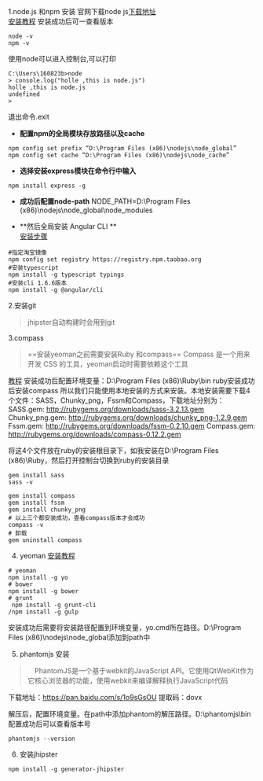 1.node.js 和npm 安装
 官网下载node js[下载地址](https://nodejs.org/en/)  
[安装教程](https://segmentfault.com/a/1190000005602881)
安装成功后可一查看版本

```
node -v
npm -v
```
使用node可以进入控制台,可以打印
```
C:\Users\160823b>node
> console.log("holle ,this is node.js")
holle ,this is node.js
undefined
>
```

退出命令.exit

- **配置npm的全局模块存放路径以及cache**
 ```
 npm config set prefix “D:\Program Files (x86)\nodejs\node_global”
 npm config set cache “D:\Program Files (x86)\nodejs\node_cache”
 ```

- **选择安装express模块在命令行中输入**
 ```
 npm install express -g
 ```
- **成功后配置node-path**
NODE_PATH=D:\Program Files (x86)\nodejs\node_global\node_modules

- **然后全局安装 Angular CLI **  
[安装步骤](http://blog.csdn.net/zhy13087344578/article/details/60745667)

```
#指定淘宝镜像
npm config set registry https://registry.npm.taobao.org 
#安装typescript
npm install -g typescript typings  
#安装cli 1.6.6版本
npm install -g @angular/cli
```

2.安装git
> jhipster自动构建时会用到git  
 
3.compass  
> ==安装yeoman之前需要安装Ruby 和compass== Compass 是一个用来开发 CSS 的工具，yeoman启动时需要依赖这个工具    
  
[教程](http://blog.csdn.net/dw1067061570/article/details/54947106)
安装成功后配置环境变量：D:\Program Files (x86)\Ruby\bin
 ruby安装成功后安装compass
所以我们只能使用本地安装的方式来安装。本地安装需要下载4个文件：SASS，Chunky_png，Fssm和Compass，下载地址分别为：
SASS.gem: http://rubygems.org/downloads/sass-3.2.13.gem
Chunky_png.gem: http://rubygems.org/downloads/chunky_png-1.2.9.gem
Fssm.gem: http://rubygems.org/downloads/fssm-0.2.10.gem
Compass.gem: http://rubygems.org/downloads/compass-0.12.2.gem

将这4个文件放在ruby的安装根目录下，如我安装在D:\Program Files (x86)\Ruby，然后打开控制台切换到ruby的安装目录
```
gem install sass
sass -v

gem install compass
gem install fssm
gem install chunky_png
# 以上三个都安装成功，查看compass版本才会成功
compass -v
# 卸载
gem uninstall compass
```
4. yeoman
[安装教程](http://blog.csdn.net/u012586558/article/details/52923358)
```
# yeoman
npm install -g yo
# bower
npm install -g bower
# grunt
 npm install -g grunt-cli 
/npm install -g gulp
```
安装成功后需要将安装路径配置到环境变量，yo.cmd所在路径。D:\Program Files (x86)\nodejs\node_global添加到path中



5. phantomjs 安装
> 　PhantomJS是一个基于webkit的JavaScript API。它使用QtWebKit作为它核心浏览器的功能，使用webkit来编译解释执行JavaScript代码

下载地址：https://pan.baidu.com/s/1o9sGsOU 提取码：dovx

解压后，配置环境变量。在path中添加phantom的解压路径。D:\phantomjs\bin
配置成功后可以查看版本号
```
phantomjs --version
```
6. 安装jhipster 

```
npm install -g generator-jhipster
```
